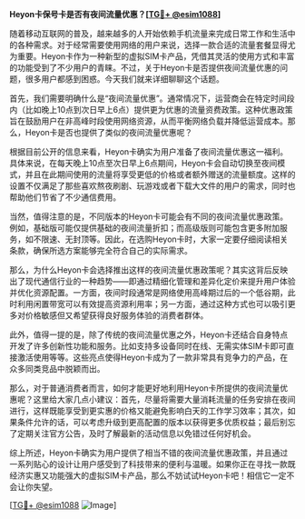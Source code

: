 **Heyon卡保号卡是否有夜间流量优惠？[[TG💪+ @esim1088](https://t.me/s/esim1088)]**

随着移动互联网的普及，越来越多的人开始依赖手机流量来完成日常工作和生活中的各种需求。对于经常需要使用网络的用户来说，选择一款合适的流量套餐显得尤为重要。Heyon卡作为一种新型的虚拟SIM卡产品，凭借其灵活的使用方式和丰富的功能受到了不少用户的青睐。不过，关于Heyon卡是否提供夜间流量优惠的问题，很多用户都感到困惑。今天我们就来详细聊聊这个话题。

首先，我们需要明确什么是“夜间流量优惠”。通常情况下，运营商会在特定时间段内（比如晚上10点到次日早上6点）提供更为优惠的流量资费政策。这种优惠政策旨在鼓励用户在非高峰时段使用网络资源，从而平衡网络负载并降低运营成本。那么，Heyon卡是否也提供了类似的夜间流量优惠呢？

根据目前公开的信息来看，Heyon卡确实为用户准备了夜间流量优惠这一福利。具体来说，在每天晚上10点至次日早上6点期间，Heyon卡会自动切换至夜间模式，并且在此期间使用的流量将享受更低的价格或者额外赠送的流量额度。这样的设置不仅满足了那些喜欢熬夜刷剧、玩游戏或者下载大文件的用户的需求，同时也帮助他们节省了不少通信费用。

当然，值得注意的是，不同版本的Heyon卡可能会有不同的夜间流量优惠政策。例如，基础版可能仅提供基础的夜间流量折扣；而高级版则可能包含更多附加服务，如不限速、无封顶等。因此，在选购Heyon卡时，大家一定要仔细阅读相关条款，确保所选方案能够完全符合自己的实际需求。

那么，为什么Heyon卡会选择推出这样的夜间流量优惠政策呢？其实这背后反映出了现代通信行业的一种趋势——即通过精细化管理和差异化定价来提升用户体验并优化资源配置。一方面，夜间时段通常是网络使用高峰期过后的一个低谷期，此时利用闲置带宽可以有效提高资源利用率；另一方面，通过这种方式也可以吸引更多对价格敏感但又希望获得良好服务体验的消费者群体。

此外，值得一提的是，除了传统的夜间流量优惠之外，Heyon卡还结合自身特点开发了许多创新性功能和服务。比如支持多设备同时在线、无需实体SIM卡即可直接激活使用等等。这些亮点使得Heyon卡成为了一款非常具有竞争力的产品，在众多同类竞品中脱颖而出。

那么，对于普通消费者而言，如何才能更好地利用Heyon卡所提供的夜间流量优惠呢？这里给大家几点小建议：首先，尽量将需要大量消耗流量的任务安排在夜间进行，这样既能享受到更实惠的价格又能避免影响白天的工作学习效率；其次，如果条件允许的话，可以考虑升级到更高配置的版本以获得更多优质权益；最后别忘了定期关注官方公告，及时了解最新的活动信息以免错过任何好机会。

综上所述，Heyon卡确实为用户提供了相当不错的夜间流量优惠政策，并且通过一系列贴心的设计让用户感受到了科技带来的便利与温暖。如果你正在寻找一款既经济实惠又功能强大的虚拟SIM卡产品，那么不妨试试Heyon卡吧！相信它一定不会让你失望。

[[TG💪+ @esim1088](https://t.me/s/esim1088) ![Image](https://i.postimg.cc/4NQfJmqS/Snipaste-2025-05-13-00-14-12.png)]